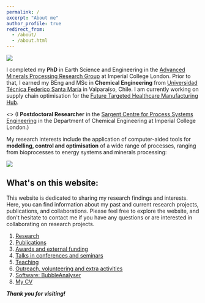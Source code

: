```yaml
---
permalink: /
excerpt: "About me"
author_profile: true
redirect_from: 
  - /about/
  - /about.html
---
```

![](/_pages/1.png)


I completed my **PhD** in Earth Science and Engineering in the [Advanced Minerals Processing Research Group](https://www.imperial.ac.uk/earth-science/research/research-groups/amprg/) at Imperial College London. Prior to that, I earned my BEng and MSc in **Chemical Engineering** from [Universidad Técnica Federico Santa María](https://www.usm.cl) in Valparaíso, Chile. I am currently working on supply chain optimisation for the [Future Targeted Healthcare Manufacturing Hub](https://www.ucl.ac.uk/biochemical-engineering/research/research-and-training-centres/future-targeted-healthcare-manufacturing-hub). 

<> (I  **Postdoctoral Researcher** in the [Sargent Centre for Process Systems Engineering](https://www.imperial.ac.uk/process-systems-engineering/) in the Department of Chemical Engineering at Imperial College London.)


My research interests include the application of computer-aided tools for **modelling, control and optimisation** of a wide range of processes, ranging from bioprocesses to energy systems and minerals processing:

![](/_pages/inicio4.png)

## What's on this website:

This website is dedicated to sharing my research findings and interests. Here, you can find information about my past and current research projects, publications, and collaborations. Please feel free to explore the website, and don't hesitate to contact me if you have any questions or are interested in collaborating on research projects. 

1. [Research](/research)
2. [Publications](/publications)
3. [Awards and external funding](/awards)
4. [Talks in conferences and seminars](/talks.html)
5. [Teaching](/teaching.html)
6. [Outreach, volunteering and extra activities](/outreach)
7. [Software: BubbleAnalyser](/software)
8. [My CV](/cv)

**_Thank you for visiting!_**

